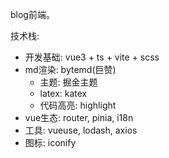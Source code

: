 blog前端。

技术栈: 

* 开发基础: vue3 + ts + vite + scss
* md渲染: bytemd(巨赞)
   * 主题: 掘金主题
   * latex: katex
   * 代码高亮: highlight
* vue生态: router, pinia, i18n
* 工具: vueuse, lodash, axios
* 图标: iconify